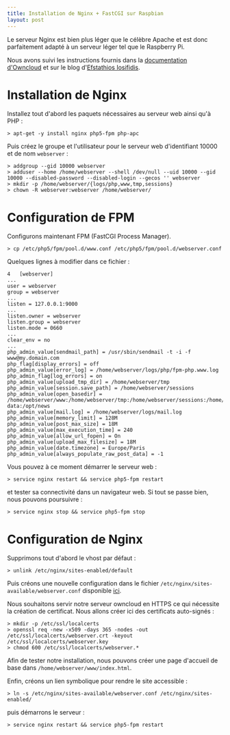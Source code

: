 ```yaml
---
title: Installation de Nginx + FastCGI sur Raspbian
layout: post
---
```


Le serveur Nginx est bien plus léger que le célèbre Apache et est donc parfaitement adapté à un serveur léger tel que le Raspberry Pi.

Nous avons suivi les instructions fournis dans la [documentation d'Owncloud](http://doc.owncloud.org/server/8.0/admin_manual/installation/nginx_configuration.html) et sur le blog d'[Efstathios Iosifidis](http://eiosifidis.blogspot.fr/2014/06/owncloud-on-raspberry-pi-moebious-nginx.html).

# Installation de Nginx

Installez tout d'abord les paquets nécessaires au serveur web ainsi qu'à PHP&nbsp;:

	> apt-get -y install nginx php5-fpm php-apc

Puis créez le groupe et l'utilisateur pour le serveur web d'identifiant 10000 et de nom `webserver`&nbsp;:

	> addgroup --gid 10000 webserver
	> adduser --home /home/webserver --shell /dev/null --uid 10000 --gid 10000 --disabled-password --disabled-login --gecos '' webserver
	> mkdir -p /home/webserver/{logs/php,www,tmp,sessions}
	> chown -R webserver:webserver /home/webserver/

# Configuration de FPM

Configurons maintenant FPM (FastCGI Process Manager).

	> cp /etc/php5/fpm/pool.d/www.conf /etc/php5/fpm/pool.d/webserver.conf

Quelques lignes à modifier dans ce fichier&nbsp;:

	4	[webserver]
	...
	user = webserver
	group = webserver
	...
	listen = 127.0.0.1:9000
	...
	listen.owner = webserver
	listen.group = webserver
	listen.mode = 0660
	...
	clear_env = no
	...
	php_admin_value[sendmail_path] = /usr/sbin/sendmail -t -i -f www@my.domain.com
	php_flag[display_errors] = off 
	php_admin_value[error_log] = /home/webserver/logs/php/fpm-php.www.log
	php_admin_flag[log_errors] = on
	php_admin_value[upload_tmp_dir] = /home/webserver/tmp
	php_admin_value[session.save_path] = /home/webserver/sessions
	php_admin_value[open_basedir] = /home/webserver/www:/home/webserver/tmp:/home/webserver/sessions:/home/pi/owncloud-data:/opt/news
	php_admin_value[mail.log] = /home/webserver/logs/mail.log
	php_admin_value[memory_limit] = 128M
	php_admin_value[post_max_size] = 18M 
	php_admin_value[max_execution_time] = 240 
	php_admin_value[allow_url_fopen] = On 
	php_admin_value[upload_max_filesize] = 18M 
	php_admin_value[date.timezone] = Europe/Paris
	php_admin_value[always_populate_raw_post_data] = -1

Vous pouvez à ce moment démarrer le serveur web&nbsp;:

	> service nginx restart && service php5-fpm restart

et tester sa connectivité dans un navigateur web. Si tout se passe bien, nous pouvons poursuivre&nbsp;:

	> service nginx stop && service php5-fpm stop

# Configuration de Nginx

Supprimons tout d'abord le vhost par défaut&nbsp;:

	> unlink /etc/nginx/sites-enabled/default

Puis créons une nouvelle configuration dans le fichier `/etc/nginx/sites-available/webserver.conf` disponible [ici](/files/webserver.conf).

Nous souhaitons servir notre serveur owncloud en HTTPS ce qui nécessite la création de certificat. Nous allons créer ici des certificats auto-signés&nbsp;:

	> mkdir -p /etc/ssl/localcerts
	> openssl req -new -x509 -days 365 -nodes -out /etc/ssl/localcerts/webserver.crt -keyout /etc/ssl/localcerts/webserver.key
	> chmod 600 /etc/ssl/localcerts/webserver.*

Afin de tester notre installation, nous pouvons créer une page d'accueil de base dans `/home/webserver/www/index.html`.

Enfin, créons un lien symbolique pour rendre le site accessible&nbsp;:

	> ln -s /etc/nginx/sites-available/webserver.conf /etc/nginx/sites-enabled/

puis démarrons le serveur&nbsp;:

	> service nginx restart && service php5-fpm restart

